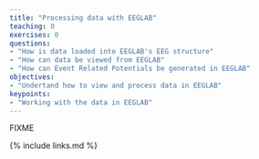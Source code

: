 ```yaml
---
title: "Processing data with EEGLAB"
teaching: 0
exercises: 0
questions:
- "How is data loaded into EEGLAB's EEG structure"
- "How can data be viewed from EEGLAB"
- "How can Event Related Potentials be generated in EEGLAB"
objectives:
- "Undertand how to view and process data in EEGLAB"
keypoints:
- "Working with the data in EEGLAB"
---
```

FIXME

{% include links.md %}

